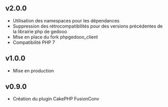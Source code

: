 ## v2.0.0
- Utilisation des namespaces pour les dépendances
- Suppression des rétrocompatibilités pour des versions précédentes de la librairie php de gedooo
- Mise en place du fork phpgedooo_client  
- Compatibilité PHP 7

## v1.0.0
- Mise en production

## v0.9.0
- Création du plugin CakePHP FusionConv
